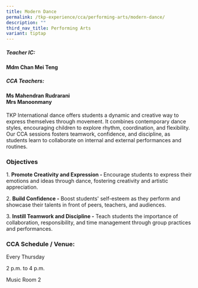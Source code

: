 ```yaml
---
title: Modern Dance
permalink: /tkp-experience/cca/performing-arts/modern-dance/
description: ""
third_nav_title: Performing Arts
variant: tiptap
---
```

<h5>Teacher IC:</h5>
<h4>Mdm Chan Mei Teng</h4>
<h5>CCA Teachers:&nbsp;</h5>
<h4>Ms Mahendran Rudrarani <br>Mrs Manoonmany</h4>
<p>TKP International dance offers students a dynamic and creative way to
express themselves through movement. It combines contemporary dance styles,
encouraging children to explore rhythm, coordination, and flexibility.
Our CCA sessions fosters teamwork, confidence, and discipline, as students
learn to collaborate on internal and external performances and routines.</p>
<h3>Objectives</h3>
<p>1. <strong>Promote Creativity and Expression - </strong>Encourage students
to express their emotions and ideas through dance, fostering creativity
and artistic appreciation.</p>
<p>2. <strong>Build Confidence -</strong> Boost students' self-esteem as they
perform and showcase their talents in front of peers, teachers, and audiences.</p>
<p>3. <strong>Instill Teamwork and Discipline -</strong> Teach students the
importance of collaboration, responsibility, and time management through
group practices and performances.</p>
<h3>CCA Schedule / Venue:</h3>
<p>Every Thursday</p>
<p>2 p.m. to 4 p.m.</p>
<p>Music Room 2</p>
<p></p>